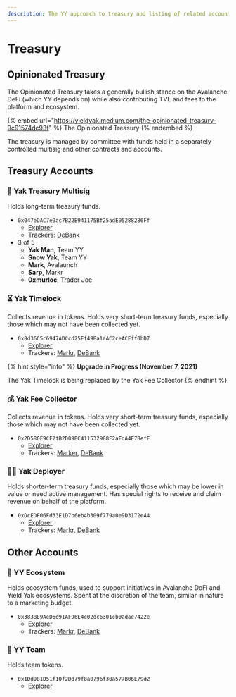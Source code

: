 ```yaml
---
description: The YY approach to treasury and listing of related accounts
---
```


# Treasury

## Opinionated Treasury

The Opinionated Treasury takes a generally bullish stance on the Avalanche DeFi (which YY depends on) while also contributing TVL and fees to the platform and ecosystem.

{% embed url="https://yieldyak.medium.com/the-opinionated-treasury-9c91574dc93f" %}
The Opinionated Treasury
{% endembed %}

The treasury is managed by committee with funds held in a separately controlled multisig and other contracts and accounts.

## Treasury Accounts

### 🏦 Yak Treasury Multisig

Holds long-term treasury funds.

* `0x047eDAC7e9ac7B22B941175Bf25adE95288286Ff`
  * [Explorer](https://cchain.explorer.avax.network/address/0x047eDAC7e9ac7B22B941175Bf25adE95288286Ff/transactions)
  * Trackers: [DeBank](https://debank.com/profile/0x047edac7e9ac7b22b941175bf25ade95288286ff?chain=avax)
* 3 of 5
  * **Yak Man**, Team YY
  * **Snow Yak**, Team YY
  * **Mark**, Avalaunch
  * **Sarp**, Markr
  * **0xmurloc**, Trader Joe

### ⏳ Yak Timelock

Collects revenue in tokens. Holds very short-term treasury funds, especially those which may not have been collected yet.

* `0x8d36C5c6947ADCcd25Ef49Ea1aAC2ceACFff0bD7`
  * [Explorer](https://cchain.explorer.avax.network/address/0x8d36C5c6947ADCcd25Ef49Ea1aAC2ceACFff0bD7/contracts)
  * Trackers: [Markr](https://markr.io/#/wallet?address=0x8d36c5c6947adccd25ef49ea1aac2ceacfff0bd7), [DeBank](https://debank.com/profile/0x8d36c5c6947adccd25ef49ea1aac2ceacfff0bd7?chain=avax)

{% hint style="info" %}
**Upgrade in Progress (November 7, 2021)**

The Yak Timelock is being replaced by the Yak Fee Collector
{% endhint %}

### 💰 Yak Fee Collector

Collects revenue in tokens. Holds very short-term treasury funds, especially those which may not have been collected yet.

* `0x2D580F9CF2fB2D09BC411532988F2aFdA4E7BefF`
  * [Explorer](https://cchain.explorer.avax.network/address/0x2D580F9CF2fB2D09BC411532988F2aFdA4E7BefF/contracts)
  * Trackers: [Marker](https://markr.io/#/wallet?address=0x2D580F9CF2fB2D09BC411532988F2aFdA4E7BefF), [DeBank](treasury.md#opinionated-treasury)

### 🧑‍💻 Yak Deployer

Holds shorter-term treasury funds, especially those which may be lower in value or need active management. Has special rights to receive and claim revenue on behalf of the platform.

* `0xDcEDF06Fd33E1D7b6eb4b309f779a0e9D3172e44`
  * [Explorer](https://cchain.explorer.avax.network/address/0xDcEDF06Fd33E1D7b6eb4b309f779a0e9D3172e44/transactions)
  * Trackers: [Markr](https://markr.io/#/wallet?address=0xdcedf06fd33e1d7b6eb4b309f779a0e9d3172e44), [DeBank](https://debank.com/profile/0xDcEDF06Fd33E1D7b6eb4b309f779a0e9D3172e44?chain=avax)

## Other Accounts

### 🌱 YY Ecosystem

Holds ecosystem funds, used to support initiatives in Avalanche DeFi and Yield Yak ecosystems. Spent at the discretion of the team, similar in nature to a marketing budget.

* `0x383BE9AeD6d91AF96E4c02dc6301cb0adae7422e`
  * [Explorer](https://cchain.explorer.avax.network/address/0x383BE9AeD6d91AF96E4c02dc6301cb0adae7422e/transactions)
  * Trackers: [Markr](https://markr.io/#/wallet?address=0x383be9aed6d91af96e4c02dc6301cb0adae7422e), [DeBank](https://debank.com/profile/0x383BE9AeD6d91AF96E4c02dc6301cb0adae7422e?chain=avax)

### 🐂 YY Team

Holds team tokens.

* `0x1Dd981D51f10f2Dd79f8a0796f30a577B06E79d2`
  * [Explorer](https://cchain.explorer.avax.network/address/0x1Dd981D51f10f2Dd79f8a0796f30a577B06E79d2/transactions)
